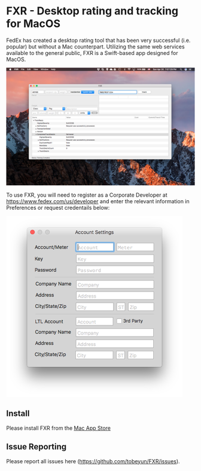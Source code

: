 # FXR - Desktop rating and tracking for MacOS

FedEx has created a desktop rating tool that has been very successful (i.e. popular) but without a Mac counterpart. Utilizing the same web services available to the general public, FXR is a Swift-based app designed for MacOS.

![Screen Shot](/images/ScreenShot.png)

To use FXR, you will need to register as a Corporate Developer at https://www.fedex.com/us/developer and enter the relevant information in Preferences or request credentails below:

![Prefs](/images/prefs.png)

## Install
Please install FXR from the [Mac App Store](https://itunes.apple.com/us/app/fxr/id1229799985?mt=12)

## Issue Reporting
Please report all issues here (https://github.com/tobeyun/FXR/issues).
